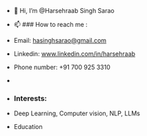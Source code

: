 - 👋 Hi, I’m @Harsehraab Singh Sarao
- 📫 ### How to reach me :
-   Email: hasinghsarao@gmail.com
-   Linkedin: www.linkedin.com/in/harsehraab
-   Phone number: +91 700 925 3310
-
-   ### Interests:
-   Deep Learning, Computer vision, NLP, LLMs

-   Education

<!---
Harsehraab/Harsehraab is a ✨ special ✨ repository because its `README.md` (this file) appears on your GitHub profile.
You can click the Preview link to take a look at your changes.
--->
